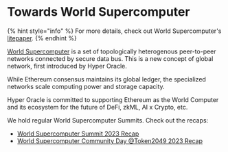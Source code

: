 # Towards World Supercomputer

{% hint style="info" %}
For more details, check out World Supercomputer's [litepaper](https://ethresear.ch/t/towards-world-supercomputer/15487).
{% endhint %}

[World Supercomputer](https://worldsupercomputer.io/) is a set of topologically heterogenous peer-to-peer networks connected by secure data bus. This is a new concept of global network, first introduced by Hyper Oracle.

While Ethereum consensus maintains its global ledger, the specialized networks scale computing power and storage capacity.

Hyper Oracle is committed to supporting Ethereum as the World Computer and its ecosystem for the future of DeFi, zkML, AI x Crypto, etc.

We hold regular World Supercomputer Summits. Check out the recaps:

* [World Supercomputer Summit 2023 Recap](https://hackmd.io/@EEEZ5333/World-Supercomputer-Summit-2023-Recap)
* [World Supercomputer Community Day @Token2049 2023 Recap](https://hackmd.io/@EEEZ5333/World-Supercomputer-Token2049-Recap)
